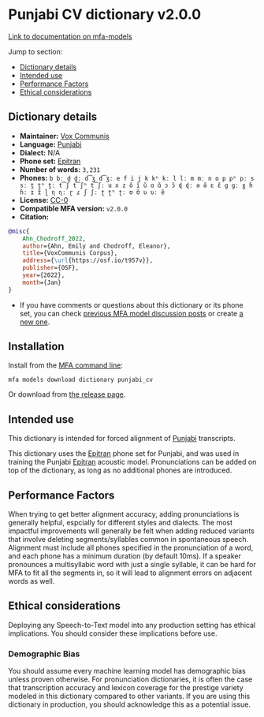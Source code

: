 
# Punjabi CV dictionary v2.0.0

[Link to documentation on mfa-models](https://mfa-models.readthedocs.io/en/main/dictionary/punjabi_cv.html)

Jump to section:

- [Dictionary details](#dictionary-details)
- [Intended use](#intended-use)
- [Performance Factors](#performance-factors)
- [Ethical considerations](#ethical-considerations)

## Dictionary details

- **Maintainer:** [Vox Communis](https://osf.io/t957v/)
- **Language:** [Punjabi](https://en.wikipedia.org/wiki/Punjabi_language)
- **Dialect:** N/A
- **Phone set:** [Epitran](https://github.com/dmort27/epitran)
- **Number of words:** `3,231`
- **Phones:** `b bː d̪ d̪ː d͡ʒ d͡ʒː e f i j k kʰ kː l lː m mː n o p pʰ pː s sː t̪ t̪ʰ t̪ː t͡ʃ t͡ʃʰ t͡ʃː u x z õ ĩ ũ ɑ ɑ̃ ɔ ɔ̃ ɖ ɖː ə ə̃ ɛ ɛ̃ ɡ ɡː ɣ ɦ ɦː ɪ ɪ̃ ɭ ɳ ɳː ɽ ɾ ʃ ʃː ʈ ʈʰ ʈː ʊ ʊ̃ ʋ ʋː ẽ`
- **License:** [CC-0](https://creativecommons.org/publicdomain/zero/1.0/)
- **Compatible MFA version:** `v2.0.0`
- **Citation:**

```bibtex
@misc{
	Ahn_Chodroff_2022,
	author={Ahn, Emily and Chodroff, Eleanor},
	title={VoxCommunis Corpus},
	address={\url{https://osf.io/t957v}},
	publisher={OSF},
	year={2022},
	month={Jan}
}
```

- If you have comments or questions about this dictionary or its phone set, you can check [previous MFA model discussion posts](https://github.com/MontrealCorpusTools/mfa-models/discussions?discussions_q=Punjabi+CV+dictionary+v2.0.0) or create [a new one](https://github.com/MontrealCorpusTools/mfa-models/discussions/new).

## Installation

Install from the [MFA command line](https://montreal-forced-aligner.readthedocs.io/en/latest/user_guide/models/index.html):

```
mfa models download dictionary punjabi_cv
```

Or download from [the release page](https://github.com/MontrealCorpusTools/mfa-models/releases/tag/dictionary-punjabi_cv-v2.0.0).

## Intended use

This dictionary is intended for forced alignment of [Punjabi](https://en.wikipedia.org/wiki/Punjabi_language) transcripts.

This dictionary uses the [Epitran](https://github.com/dmort27/epitran) phone set for Punjabi, and was used in training the Punjabi [Epitran](https://github.com/dmort27/epitran) acoustic model.
Pronunciations can be added on top of the dictionary, as long as no additional phones are introduced.

## Performance Factors

When trying to get better alignment accuracy, adding pronunciations is generally helpful, espcially for different styles and dialects.
The most impactful improvements will generally be felt when adding reduced variants that
involve deleting segments/syllables common in spontaneous speech.  Alignment must include all phones specified in the pronunciation of a word, and each phone has
a minimum duration (by default 10ms). If a speaker pronounces a multisyllabic word with just a single syllable, it can be hard for MFA to fit all the segments in,
so it will lead to alignment errors on adjacent words as well.

## Ethical considerations

Deploying any Speech-to-Text model into any production setting has ethical implications. You should consider these implications before use.

### Demographic Bias

You should assume every machine learning model has demographic bias unless proven otherwise.
For pronunciation dictionaries, it is often the case that transcription accuracy and lexicon coverage for the prestige variety modeled in this dictionary compared to other variants.
If you are using this dictionary in production, you should acknowledge this as a potential issue.
